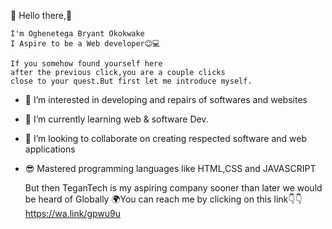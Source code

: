  🔗  Hello there,👋
 
    I'm Oghenetega Bryant Okokwake
    I Aspire to be a Web developer😉💻
    
    If you somehow found yourself here
    after the previous click,you are a couple clicks
    close to your quest.But first let me introduce myself.
    
- 👀 I’m interested in developing and repairs of softwares and websites 
- 🌱 I’m currently learning web & software Dev.
- 💞️ I’m looking to collaborate on creating respected software and web applications
- 😎 Mastered programming languages like HTML,CSS and JAVASCRIPT
  
  But then TeganTech is my aspiring company sooner than later we would be heard of Globally
  🌍You can reach me by clicking on this link👇👇
                            https://wa.link/gpwu9u

<!---
tegantech/tegantech is a ✨ special ✨ repository because its `README.md` (this file) appears on your GitHub profile.
You can click the Preview link to take a look at your changes.
--->
